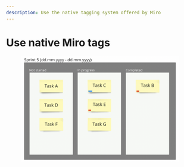 ```yaml
---
description: Use the native tagging system offered by Miro
---
```


# Use native Miro tags

<figure><img src="../.gitbook/assets/VisualData_MiroTags_01.png" alt=""><figcaption></figcaption></figure>
